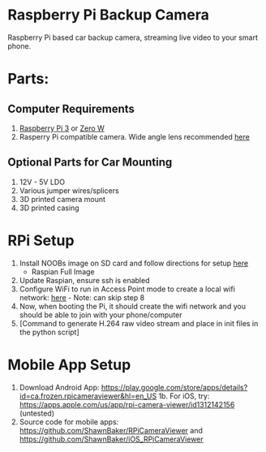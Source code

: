 # Raspberry Pi Backup Camera
Raspberry Pi based car backup camera, streaming live video to your smart phone.

# Parts:
## Computer Requirements
1. [Raspberry Pi 3](https://www.adafruit.com/product/3775?gclid=EAIaIQobChMIkMaN-r2B5QIVTdbACh25qgTQEAQYASABEgKcgfD_BwE) or [Zero W](https://www.adafruit.com/product/3400?gclid=EAIaIQobChMI4vrYkr6B5QIVRtbACh0OQgsiEAQYASABEgIeV_D_BwE)
2. Rasperry Pi compatible camera. Wide angle lens recommended [here](https://www.amazon.com/SainSmart-Fish-Eye-Camera-Raspberry-Arduino/dp/B00N1YJKFS/ref=asc_df_B00N1YJKFS/?tag=hyprod-20&linkCode=df0&hvadid=309818716690&hvpos=1o1&hvnetw=g&hvrand=4775773152051543563&hvpone=&hvptwo=&hvqmt=&hvdev=c&hvdvcmdl=&hvlocint=&hvlocphy=9013514&hvtargid=pla-440264587579&psc=1)

## Optional Parts for Car Mounting
1. 12V - 5V LDO 
2. Various jumper wires/splicers 
3. 3D printed camera mount 
4. 3D printed casing 

# RPi Setup
1. Install NOOBs image on SD card and follow directions for setup [here](https://projects.raspberrypi.org/en/projects/raspberry-pi-setting-up/3)
    * Raspian Full Image
2. Update Raspian, ensure ssh is enabled
3. Configure WiFi to run in Access Point mode to create a local wifi network: [here](https://thepi.io/how-to-use-your-raspberry-pi-as-a-wireless-access-point/) - Note: can skip step 8
4. Now, when booting the Pi, it should create the wifi network and you should be able to join with your phone/computer
5. [Command to generate H.264 raw video stream and place in init files in the python script]

# Mobile App Setup
1. Download Android App: https://play.google.com/store/apps/details?id=ca.frozen.rpicameraviewer&hl=en_US
1b. For iOS, try: https://apps.apple.com/us/app/rpi-camera-viewer/id1312142156 (untested)
2. Source code for mobile apps: https://github.com/ShawnBaker/RPiCameraViewer and https://github.com/ShawnBaker/iOS_RPiCameraViewer
